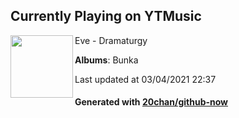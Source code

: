 ## Currently Playing on YTMusic

[<img align="left" width="100" src="https://lh3.googleusercontent.com/HUmsOGk7OnIJleekpLmXLuZ_9Igvhv8fwVigKVbuzqjYo3Mj5iWMVXYAPZgbAaCpyVOW9W2cu8NZS52m7g">](https://music.youtube.com/watch?v=dEfl-ObuapA)

Eve - Dramaturgy

**Albums**: Bunka

Last updated at 03/04/2021 22:37

#### Generated with [20chan/github-now](https://github.com/20chan/github-now)


<!--
**20chan/20chan** is a ✨ _special_ ✨ repository because its `README.md` (this file) appears on your GitHub profile.

Here are some ideas to get you started:

- 🔭 I’m currently working on ...
- 🌱 I’m currently learning ...
- 👯 I’m looking to collaborate on ...
- 🤔 I’m looking for help with ...
- 💬 Ask me about ...
- 📫 How to reach me: ...
- 😄 Pronouns: ...
- ⚡ Fun fact: ...
-->
